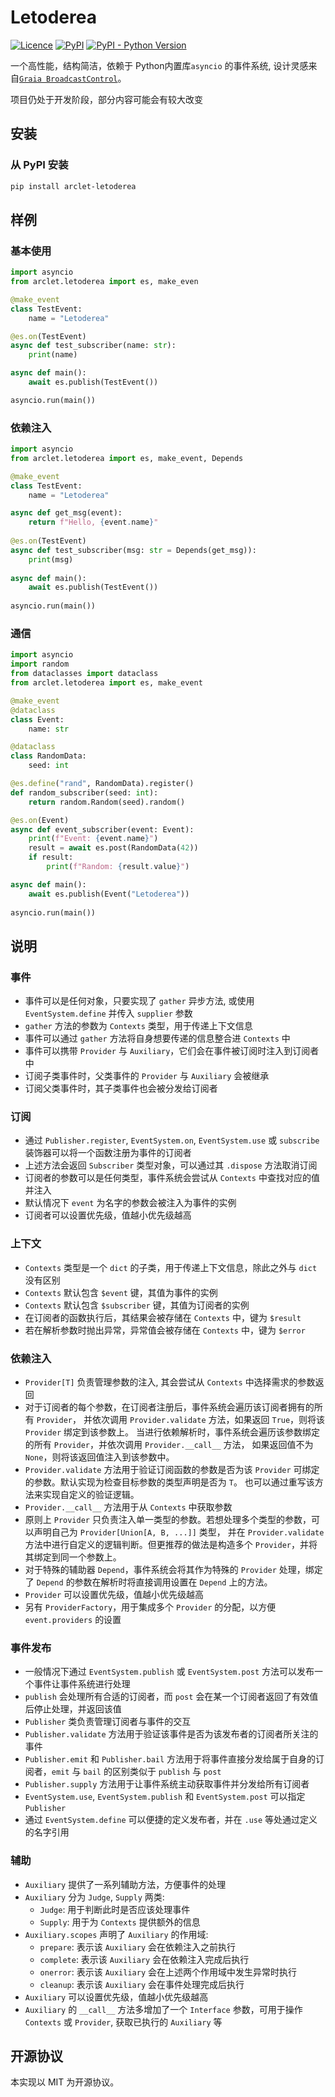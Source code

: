 # Letoderea
[![Licence](https://img.shields.io/github/license/ArcletProject/Letoderea)](https://github.com/ArcletProject/Letoderea/blob/master/LICENSE)
[![PyPI](https://img.shields.io/pypi/v/arclet-letoderea)](https://pypi.org/project/arclet-letoderea)
[![PyPI - Python Version](https://img.shields.io/pypi/pyversions/arclet-letoderea)](https://www.python.org/)

一个高性能，结构简洁，依赖于 Python内置库`asyncio` 的事件系统, 设计灵感来自[`Graia BroadcastControl`](https://github.com/GraiaProject/BroadcastControl)。

项目仍处于开发阶段，部分内容可能会有较大改变

## 安装
### 从 PyPI 安装
``` bash
pip install arclet-letoderea
```

## 样例

### 基本使用
```python
import asyncio
from arclet.letoderea import es, make_even

@make_event
class TestEvent:
    name = "Letoderea"

@es.on(TestEvent)
async def test_subscriber(name: str):
    print(name)

async def main():
    await es.publish(TestEvent())

asyncio.run(main())
```

### 依赖注入
```python
import asyncio
from arclet.letoderea import es, make_event, Depends

@make_event
class TestEvent:
    name = "Letoderea"

async def get_msg(event):
    return f"Hello, {event.name}"
    
@es.on(TestEvent)
async def test_subscriber(msg: str = Depends(get_msg)):
    print(msg)
    
async def main():
    await es.publish(TestEvent())
     
asyncio.run(main())
```

### 通信
```python
import asyncio
import random
from dataclasses import dataclass
from arclet.letoderea import es, make_event

@make_event
@dataclass
class Event:
    name: str

@dataclass
class RandomData:
    seed: int

@es.define("rand", RandomData).register()
def random_subscriber(seed: int):
    return random.Random(seed).random()

@es.on(Event)
async def event_subscriber(event: Event):
    print(f"Event: {event.name}")
    result = await es.post(RandomData(42))
    if result:
        print(f"Random: {result.value}")

async def main():
    await es.publish(Event("Letoderea"))
    
asyncio.run(main())
```

## 说明

### 事件

- 事件可以是任何对象，只要实现了 `gather` 异步方法, 或使用 `EventSystem.define` 并传入 `supplier` 参数
- `gather` 方法的参数为 `Contexts` 类型，用于传递上下文信息
- 事件可以通过 `gather` 方法将自身想要传递的信息整合进 `Contexts` 中
- 事件可以携带 `Provider` 与 `Auxiliary`，它们会在事件被订阅时注入到订阅者中
- 订阅子类事件时，父类事件的 `Provider` 与 `Auxiliary` 会被继承
- 订阅父类事件时，其子类事件也会被分发给订阅者

### 订阅

- 通过 `Publisher.register`, `EventSystem.on`, `EventSystem.use` 或 `subscribe` 装饰器可以将一个函数注册为事件的订阅者
- 上述方法会返回 `Subscriber` 类型对象，可以通过其 `.dispose` 方法取消订阅
- 订阅者的参数可以是任何类型，事件系统会尝试从 `Contexts` 中查找对应的值并注入
- 默认情况下 `event` 为名字的参数会被注入为事件的实例
- 订阅者可以设置优先级，值越小优先级越高

### 上下文

- `Contexts` 类型是一个 `dict` 的子类，用于传递上下文信息，除此之外与 `dict` 没有区别
- `Contexts` 默认包含 `$event` 键，其值为事件的实例
- `Contexts` 默认包含 `$subscriber` 键，其值为订阅者的实例
- 在订阅者的函数执行后，其结果会被存储在 `Contexts` 中，键为 `$result`
- 若在解析参数时抛出异常，异常值会被存储在 `Contexts` 中，键为 `$error`


### 依赖注入

- `Provider[T]` 负责管理参数的注入, 其会尝试从 `Contexts` 中选择需求的参数返回
- 对于订阅者的每个参数，在订阅者注册后，事件系统会遍历该订阅者拥有的所有 `Provider`，
    并依次调用 `Provider.validate` 方法，如果返回 `True`，则将该 `Provider` 绑定到该参数上。
    当进行依赖解析时，事件系统会遍历该参数绑定的所有 `Provider`，并依次调用 `Provider.__call__` 方法，
    如果返回值不为 `None`，则将该返回值注入到该参数中。
- `Provider.validate` 方法用于验证订阅函数的参数是否为该 `Provider` 可绑定的参数。默认实现为检查目标参数的类型声明是否为 `T`。
    也可以通过重写该方法来实现自定义的验证逻辑。
- `Provider.__call__` 方法用于从 `Contexts` 中获取参数
- 原则上 `Provider` 只负责注入单一类型的参数。若想处理多个类型的参数，可以声明自己为 `Provider[Union[A, B, ...]]` 类型，
    并在 `Provider.validate` 方法中进行自定义的逻辑判断。但更推荐的做法是构造多个 `Provider`，并将其绑定到同一个参数上。
- 对于特殊的辅助器 `Depend`，事件系统会将其作为特殊的 `Provider` 处理，绑定了 `Depend` 的参数在解析时将直接调用设置在
    `Depend` 上的方法。
- `Provider` 可以设置优先级，值越小优先级越高
- 另有 `ProviderFactory`，用于集成多个 `Provider` 的分配，以方便 `event.providers` 的设置

### 事件发布

- 一般情况下通过 `EventSystem.publish` 或 `EventSystem.post` 方法可以发布一个事件让事件系统进行处理
- `publish` 会处理所有合适的订阅者，而 `post` 会在某一个订阅者返回了有效值后停止处理，并返回该值
- `Publisher` 类负责管理订阅者与事件的交互
- `Publisher.validate` 方法用于验证该事件是否为该发布者的订阅者所关注的事件
- `Publisher.emit` 和 `Publisher.bail` 方法用于将事件直接分发给属于自身的订阅者，`emit` 与 `bail` 的区别类似于 `publish` 与 `post`
- `Publisher.supply` 方法用于让事件系统主动获取事件并分发给所有订阅者
- `EventSystem.use`, `EventSystem.publish` 和 `EventSystem.post` 可以指定 `Publisher`
- 通过 `EventSystem.define` 可以便捷的定义发布者，并在 `.use` 等处通过定义的名字引用

### 辅助

- `Auxiliary` 提供了一系列辅助方法，方便事件的处理
- `Auxiliary` 分为 `Judge`, `Supply` 两类:
    - `Judge`: 用于判断此时是否应该处理事件
    - `Supply`: 用于为 `Contexts` 提供额外的信息
- `Auxiliary.scopes` 声明了 `Auxiliary` 的作用域:
    - `prepare`: 表示该 `Auxiliary` 会在依赖注入之前执行
    - `complete`: 表示该 `Auxiliary` 会在依赖注入完成后执行
    - `onerror`: 表示该 `Auxiliary` 会在上述两个作用域中发生异常时执行
    - `cleanup`: 表示该 `Auxiliary` 会在事件处理完成后执行
- `Auxiliary` 可以设置优先级，值越小优先级越高
- `Auxiliary` 的 `__call__` 方法多增加了一个 `Interface` 参数，可用于操作 `Contexts` 或 `Provider`, 获取已执行的 `Auxiliary` 等

## 开源协议
本实现以 MIT 为开源协议。
